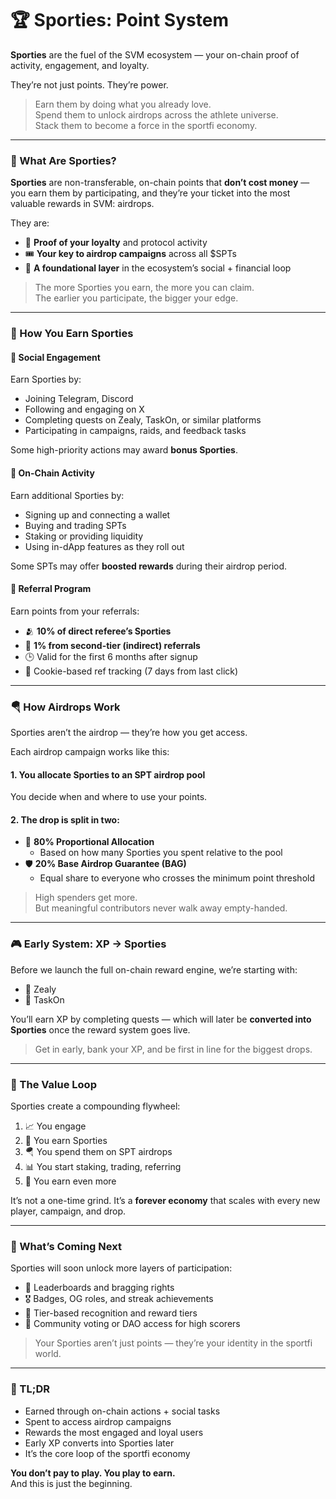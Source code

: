 # 🏆 Sporties: Point System

**Sporties** are the fuel of the SVM ecosystem — your on-chain proof of activity, engagement, and loyalty.

They’re not just points. They’re power.

> Earn them by doing what you already love.\
> Spend them to unlock airdrops across the athlete universe.\
> Stack them to become a force in the sportfi economy.

***

### 🧠 What Are Sporties?

**Sporties** are non-transferable, on-chain points that **don’t cost money** — you earn them by participating, and they’re your ticket into the most valuable rewards in SVM: airdrops.

They are:

* 🪪 **Proof of your loyalty** and protocol activity
* 🎟️ **Your key to airdrop campaigns** across all $SPTs
* 🧱 **A foundational layer** in the ecosystem’s social + financial loop

> The more Sporties you earn, the more you can claim.\
> The earlier you participate, the bigger your edge.

***

### 🔗 How You Earn Sporties

#### 📣 Social Engagement

Earn Sporties by:

* Joining Telegram, Discord
* Following and engaging on X
* Completing quests on Zealy, TaskOn, or similar platforms
* Participating in campaigns, raids, and feedback tasks

Some high-priority actions may award **bonus Sporties**.

#### 🔗 On-Chain Activity

Earn additional Sporties by:

* Signing up and connecting a wallet
* Buying and trading SPTs
* Staking or providing liquidity
* Using in-dApp features as they roll out

Some SPTs may offer **boosted rewards** during their airdrop period.

#### 🧲 Referral Program

Earn points from your referrals:

* 🫂 **10% of direct referee’s Sporties**
* 🔁 **1% from second-tier (indirect) referrals**
* 🕒 Valid for the first 6 months after signup
* 🍪 Cookie-based ref tracking (7 days from last click)

***

### 🪂 How Airdrops Work

Sporties aren’t the airdrop — they’re how you get access.

Each airdrop campaign works like this:

#### 1. **You allocate Sporties** to an SPT airdrop pool

You decide when and where to use your points.

#### 2. **The drop is split in two:**

* 🥇 **80% Proportional Allocation**
  * Based on how many Sporties you spent relative to the pool
* 🛡 **20% Base Airdrop Guarantee (BAG)**
  * Equal share to everyone who crosses the minimum point threshold

> High spenders get more.\
> But meaningful contributors never walk away empty-handed.

***

### 🎮 Early System: XP → Sporties

Before we launch the full on-chain reward engine, we’re starting with:

* 🧩 Zealy
* 🧩 TaskOn

You’ll earn XP by completing quests — which will later be **converted into Sporties** once the reward system goes live.

> Get in early, bank your XP, and be first in line for the biggest drops.

***

### 🔄 The Value Loop

Sporties create a compounding flywheel:

1. 📈 You engage
2. 🎯 You earn Sporties
3. 🪂 You spend them on SPT airdrops
4. 📊 You start staking, trading, referring
5. 🔁 You earn even more

It’s not a one-time grind. It’s a **forever economy** that scales with every new player, campaign, and drop.

***

### 🔭 What’s Coming Next

Sporties will soon unlock more layers of participation:

* 🔼 Leaderboards and bragging rights
* 🎖️ Badges, OG roles, and streak achievements
* 🧬 Tier-based recognition and reward tiers
* 🧲 Community voting or DAO access for high scorers

> Your Sporties aren’t just points — they’re your identity in the sportfi world.

***

### 🏁 TL;DR

* Earned through on-chain actions + social tasks
* Spent to access airdrop campaigns
* Rewards the most engaged and loyal users
* Early XP converts into Sporties later
* It’s the core loop of the sportfi economy

**You don’t pay to play. You play to earn.**\
And this is just the beginning.

